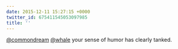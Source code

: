 ```yaml
---
date: 2015-12-11 15:27:15 +0000
twitter_id: 675411545053097985
title: ''
---
```


<!-- Tweet at https://twitter.com/statuses/675409511629365248 is either deleted or protected. -->

[@commondream](https://twitter.com/commondream) [@whale](https://twitter.com/whale) your sense of humor has clearly tanked.
